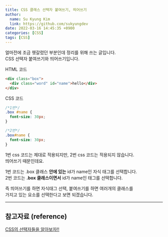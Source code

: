 ```yaml
---
title: CSS 클래스 선택자 붙여쓰기, 띄어쓰기
author:
  name: Su Kyung Kim
  link: https://github.com/sukyungdev
date: 2022-03-16 14:45:35 +0900
categories: [CSS]
tags: [CSS]
---
```


얼마전에 조금 헷갈렸던 부분인데 정리를 위해 쓰는 글입니다.  
CSS 선택자 붙여쓰기와 띄어쓰기입니다.

HTML 코드

```html
<div class="box">
  <div class="word" id="name">hello</div>
</div>
```

CSS 코드

```css
/*1번*/
.box #name {
  font-size: 30px;
}

/*2번*/
.box#name {
  font-size: 30px;
}
```

1번 css 코드는 제대로 적용되지만, 2번 css 코드는 적용되지 않습니다.  
띄어쓰기 때문인데요.

1번 코드는 .box 클래스 **안에 있는** id가 name인 자식 태그를 선택합니다.  
2번 코드는 **.box 클래스이면서** id가 name인 태그를 선택합니다.

즉 띄어쓰기를 하면 자식태그 선택, 붙여쓰기를 하면 여러개의 클래스를  
가지고 있는 요소를 선택한다고 보면 되겠습니다.

---

## 참고자료 (reference)

[CSS의 선택자들을 알아보자!!](https://m.blog.naver.com/PostView.naver?isHttpsRedirect=true&blogId=iyakiggun&logNo=100193337283)
